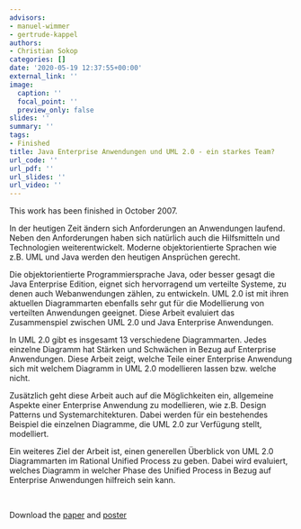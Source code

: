 ```yaml
---
advisors:
- manuel-wimmer
- gertrude-kappel
authors:
- Christian Sokop
categories: []
date: '2020-05-19 12:37:55+00:00'
external_link: ''
image:
  caption: ''
  focal_point: ''
  preview_only: false
slides: ''
summary: ''
tags:
- Finished
title: Java Enterprise Anwendungen und UML 2.0 - ein starkes Team?
url_code: ''
url_pdf: ''
url_slides: ''
url_video: ''
---
```


This work has been finished in October 2007.

In der heutigen Zeit ändern sich Anforderungen an Anwendungen laufend. Neben den Anforderungen haben sich natürlich auch die Hilfsmitteln und Technologien weiterentwickelt. Moderne objektorientierte Sprachen wie z.B. UML und Java werden den heutigen Ansprüchen gerecht.

Die objektorientierte Programmiersprache Java, oder besser gesagt die Java Enterprise Edition, eignet sich hervorragend um verteilte Systeme, zu denen auch Webanwendungen zählen, zu entwickeln. UML 2.0 ist mit ihren aktuellen Diagrammarten ebenfalls sehr gut für die Modellierung von verteilten Anwendungen geeignet. Diese Arbeit evaluiert das Zusammenspiel zwischen UML 2.0 und Java Enterprise Anwendungen.

In UML 2.0 gibt es insgesamt 13 verschiedene Diagrammarten. Jedes einzelne Diagramm hat Stärken und Schwächen in Bezug auf Enterprise Anwendungen. Diese Arbeit zeigt, welche Teile einer Enterprise Anwendung sich mit welchem Diagramm in UML 2.0 modellieren lassen bzw. welche nicht.

Zusätzlich geht diese Arbeit auch auf die Möglichkeiten ein, allgemeine Aspekte einer Enterprise Anwendung zu modellieren, wie z.B. Design Patterns und Systemarchitekturen. Dabei werden für ein bestehendes Beispiel die einzelnen Diagramme, die UML 2.0 zur Verfügung stellt, modelliert.

Ein weiteres Ziel der Arbeit ist, einen generellen Überblick von UML 2.0 Diagrammarten im Rational Unified Process zu geben. Dabei wird evaluiert, welches Diagramm in welcher Phase des Unified Process in Bezug auf Enterprise Anwendungen hilfreich sein kann.

&nbsp;

 Download the [paper](https://www.big.tuwien.ac.at/app/uploads/2016/10/Sokop_paper2.pdf) and [poster](https://www.big.tuwien.ac.at/app/uploads/2016/10/Sokop_poster2.pdf)